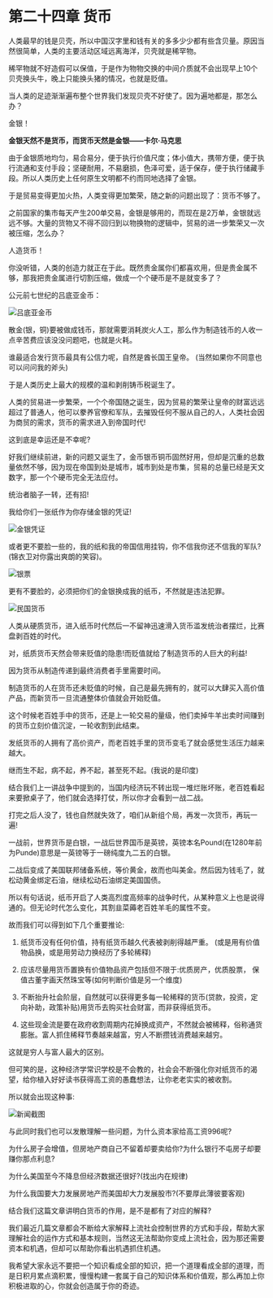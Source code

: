 # 第二十四章 货币

人类最早的钱是贝壳，所以中国汉字里和钱有关的多多少少都有些含贝量。原因当然很简单，人类的主要活动区域远离海洋，贝壳就是稀罕物。

稀罕物就不好造假可以保值，于是作为物物交换的中间介质就不会出现早上10个贝壳换头牛，晚上只能换头猪的情况，也就是贬值。

当人类的足迹渐渐遍布整个世界我们发现贝壳不好使了。因为遍地都是，那怎么办？

金银！

**金银天然不是货币，而货币天然是金银——卡尔·马克思**

由于金银质地均匀，易合易分，便于执行价值尺度；体小值大，携带方便，便于执行流通和支付手段；坚硬耐用，不易磨损，色泽可爱，适于保存，便于执行储藏手段。所以人类历史上任何原生文明都不约而同地选择了金银。

于是贸易变得更加火热，人类变得更加繁荣，随之新的问题出现了：货币不够了。

之前国家的集市每天产生200单交易，金银是够用的，而现在是2万单，金银就远远不够。大量的货物又不得不回归到以物换物的逻辑中，贸易的进一步繁荣又一次被压缩，怎么办？

人造货币！

你没听错，人类的创造力就正在于此。既然贵金属你们都喜欢用，但是贵金属不够，那我把贵金属进行切割压缩，做成一个个硬币是不是就变多了？

公元前七世纪的吕底亚金币：

![吕底亚金币](/images/元认知/吕底亚金币.png)

散金(银，铜)要被做成钱币，那就需要消耗炭火人工，那么作为制造钱币的人收一点辛苦费应该没没问题吧，也就是火耗。

谁最适合发行货币最具有公信力呢，自然是酋长国王皇帝。
(当然如果你不同意也可以问问我的斧头)

于是人类历史上最大的规模的温和剥削铸币税诞生了。

人类的贸易进一步繁荣，一个个帝国随之诞生，因为贸易的繁荣让皇帝的财富远远超过了普通人，他可以豢养官僚和军队，去摧毁任何不服从自己的人，人类社会因为商贸的需求，货币的需求进入到帝国时代!

这到底是幸运还是不幸呢?

好我们继续前进，新的问题又诞生了，金币银币铜币固然好用，但却是沉重的总数量依然不够，因为现在帝国到处是城市，城市到处是市集，贸易的总量已经是天文数字，那一个个硬币完全无法应付。

统治者脑子一转，还有招!

我给你们一张纸作为你存储金银的凭证!

![金银凭证](/images/元认知/金银凭证.png)

或者更不要脸一些的，我的纸和我的帝国信用挂钩，你不信我你还不信我的军队?(锦衣卫对你露出爽朗的笑容)。

![银票](/images/元认知/银票.png)

更有不要脸的，必须把你们的金银换成我的纸币，不然就是违法犯罪。

![民国货币](/images/元认知/民国货币.png)

人类从硬质货币，进入纸币时代然后一不留神迅速滑入货币滥发统治者摆烂，比赛盘剥百姓的时代。

对，纸质货币天然会带来贬值的隐患!而贬值就给了制造货币的人巨大的利益!

因为货币从制造传递到最终消费者手里需要时间。

制造货币的人在货币还未贬值的时候，自己是最先拥有的，就可以大肆买入高价值产品，而新货币一旦流通整体价值就会开始贬值。

这个时候老百姓手中的货币，还是上一轮交易的量级，他们卖掉牛羊出卖时间赚到的货币立刻价值沉淀，一轮收割到此结束。

发纸货币的人拥有了高价资产，而老百姓手里的货币变毛了就会感觉生活压力越来越大。

继而生不起，病不起，养不起，甚至死不起。(我说的是印度)

结合我们上一讲战争中提到的，当国内经济玩不转出现一堆烂账坏账，老百姓看起来要掀桌子了，他们就会选择打仗，所以你才会看到一战二战。

打完之后人没了，钱也自然就失效了，咱们从新组个局，再发一次货币，再玩一遍!

一战前，世界货币是白银，一战后世界国币是英镑，英镑本名Pound(在1280年前为Punde)意思是一英镑等于一磅纯度九二五的白银。

二战后变成了美国联邦储备系统，等价黄金，故而也叫美金。然后因为钱毛了，就松动黄金绑定石油，继续松动石油绑定美国国债。

所以有句话说，纸币开启了人类高烈度高频率的战争时代，从某种意义上也是说得通的。但无论时代怎么变化，其割韭菜薅老百姓羊毛的属性不变。

故而我们可以得到如下几个重要推论:

1. 纸货币没有任何价值，持有纸货币越久代表被剥削得越严重。
(或是用有价值物品换，或是用劳动力换经历了多轮稀释)

2. 应该尽量用货币置换有价值物品资产包括但不限于:优质房产，优质股票，
保值古董字画天然珠宝等(如何判断价值是另一个维度)

3. 不断抬升社会阶层，自然就可以获得更多每一轮稀释的货币(贷款，投资，定向补助，政策补贴)用货币去购买社会财富，而非获得纸货币。

4. 这些现金流是要在政府收割周期内花掉换成资产，不然就会被稀释，俗称通货膨胀。富人抓住稀释节奏越来越富，穷人不断攒钱消费越来越穷。

这就是穷人与富人最大的区别。

但可笑的是，这种经济学常识学校是不会教的，社会会不断强化你对纸货币的渴望，给你植入好好读书获得高工资的愚蠢想法，让你老老实实的被收割。

所以就会出现这种事:

![新闻截图](/images/元认知/新闻截图.png)

与此同时我们也可以发散理解一些问题，为什么资本家给高工资996呢?

为什么房子会增值，但房地产商自己不留着却要卖给你?为什么银行不屯房子却要赚你那点利息?

为什么美国至今不降息但经济数据还很好?(找出内在规律)

为什么我国要大力发展房地产而美国却大力发展股市?(不要厚此薄彼要客观)

结合我们这篇文章讲明白货币的作用，是不是都有了对应的解释?

我们最近几篇文章都会不断给大家解释上流社会控制世界的方式和手段，帮助大家理解社会的运作方式和基本规则，当然这无法帮助你变成上流社会，因为那还需要资本和机遇，但却可以帮助你看出机遇抓住机遇。

我希望大家永远不要把一个知识看成全部的知识，把一个道理看成全部的道理，而是日积月累点滴积累，慢慢构建一套属于自己的知识体系和价值观，那么再加上你积极进取的心，你就会创造属于你的奇迹。

